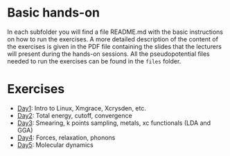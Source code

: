 # Basic hands-on

In each subfolder you will find a file README.md with the basic instructions on how to run the exercises. A more detailed description of the content of the exercises is given in the PDF file containing the slides that the lecturers will present during the hands-on sessions. All the pseudopotential files needed to run the exercises can be found in the ```files``` folder.

# Exercises

 - [Day1](Day1/README.md): Intro to Linux, Xmgrace, Xcrysden, etc.
 - [Day2](Day2/README.md): Total energy, cutoff, convergence
 - [Day3](Day3/README.md): Smearing, k points sampling, metals, xc functionals (LDA and GGA)
 - [Day4](Day4/README.md): Forces, relaxation, phonons
 - [Day5](Day5/README.md): Molecular dynamics

